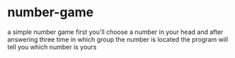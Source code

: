 # number-game
a simple number game first you'll choose a number in your head and after answering three time in which group the number is located the program will tell you which number is yours
